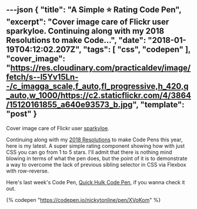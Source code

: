---json
{
  "title": "A Simple ⭐ Rating Code Pen",
  "excerpt": "Cover image care of Flickr user sparkyloe.  Continuing along with my 2018 Resolutions to make Code...",
  "date": "2018-01-19T04:12:02.207Z",
  "tags": [
    "css",
    "codepen"
  ],
  "cover_image": "https://res.cloudinary.com/practicaldev/image/fetch/s--l5Yv15Ln--/c_imagga_scale,f_auto,fl_progressive,h_420,q_auto,w_1000/https://c2.staticflickr.com/4/3864/15120161855_a640e93573_b.jpg",
  "template": "post"
}
---
Cover image care of Flickr user [sparkyloe](https://www.flickr.com/photos/sparkyloe/15120161855/in/photolist-oajyBg-avBS7M-QUxX5e-TnqJf2-U9vfTa-nPafTj-fuVxj8-CBWpvy-Wk96hy-q9ZtDR-ecdX2B-p37MkM-pVRSjS-sEYRnW-9qq5bj-4oYkqY-sok2ye-a6hRvL-ofdD1v-jJga8s-jDYFzN-r2miAg-ib9V3B-5uoVuk-dVX5FN-5Q5Vd6-bk4BZZ-afBYQM-jvLrbw-jaBH48-jDbRSe-oQTj54-niwfMj-37s5s4-dHZ3Gh-oFuZf5-UXwZ7y-WYHNzA-oXbfoB-98HqB6-nKxknK-7ENWXK-5LDT8e-bkH4KS-dG7gD9-4vVer3-rxCsvW-iQ4TAm-pfCc9e-SiCcQR).

Continuing along with my [2018 Resolutions](https://dev.to/nickytonline/2018-resolutions-1deo) to make Code Pens this year, here is my latest. A super simple rating component showing how with just CSS you can go from 1 to 5 stars. I'll admit that there is nothing mind blowing in terms of what the pen does, but the point of it is to demonstrate a way to overcome the lack of previous sibling selector in CSS via Flexbox with row-reverse.

Here's last week's Code Pen, [Quick Hulk Code Pen](https://dev.to/nickytonline/quick-hulk-code-pen-18i1), if you wanna check it out.

{% codepen "https://codepen.io/nickytonline/pen/XVoKom" %}
